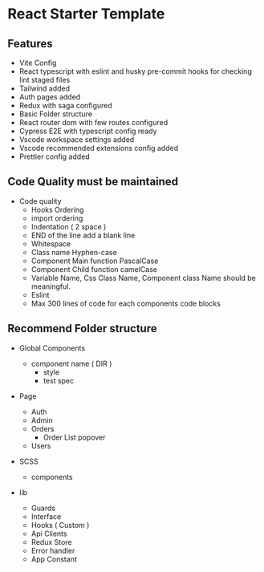 # React Starter Template

## Features
- Vite Config 
- React typescript with eslint and husky pre-commit hooks for checking lint staged files 
- Tailwind added 
- Auth pages added 
- Redux with saga configured 
- Basic Folder structure 
- React router dom with few routes configured 
- Cypress E2E with typescript config ready 
- Vscode workspace settings added 
- Vscode recommended extensions config added 
- Prettier config added

## Code Quality must be maintained
- Code quality 
  - Hooks Ordering 
  - import ordering 
  - Indentation ( 2 space )
  - END of the line add a blank line 
  - Whitespace 
  - Class name Hyphen-case
  - Component Main function PascalCase 
  - Component Child function camelCase
  - Variable Name, Css Class Name, Component class Name should be meaningful.
  - Eslint 
  - Max 300 lines of code for each components code blocks 

## Recommend Folder structure    
  - Global Components
    - component name ( DIR )
      - style
      - test spec 
  - Page 
    - Auth 
    - Admin 
    - Orders
      - Order List popover 
    - Users 
    
  - SCSS
    - components
  - lib 
    - Guards 
    - Interface
    - Hooks ( Custom )
    - Api Clients
    - Redux Store 
    - Error handler
    - App Constant
